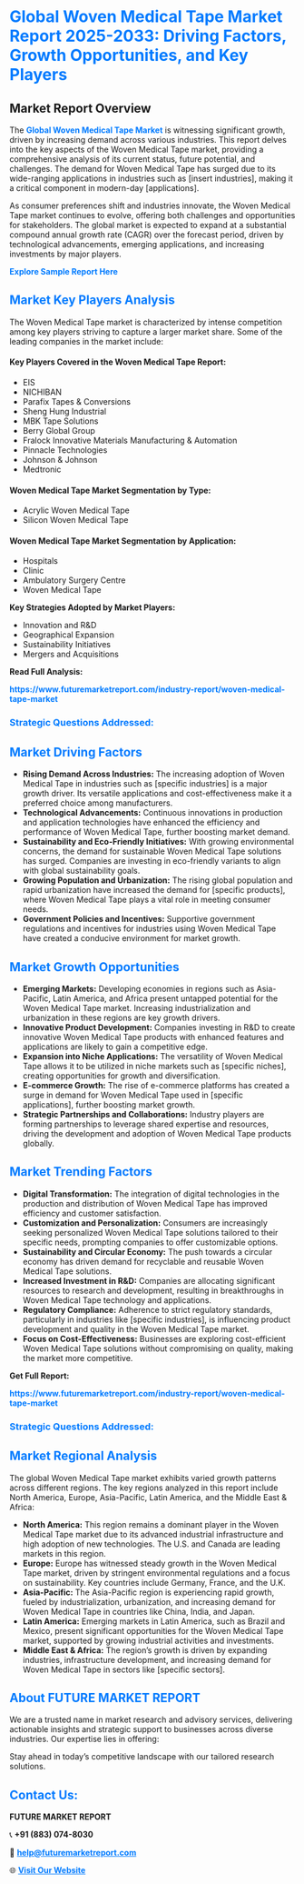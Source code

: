 <h1 style="color: #007BFF;">Global Woven Medical Tape Market Report 2025-2033: Driving Factors, Growth Opportunities, and Key Players</h1>

<section id="overview">
<h2>Market Report Overview</h2>
<p>The <a href="https://www.futuremarketreport.com/industry-report/woven-medical-tape-market" style="color: #007BFF; text-decoration: none;"><strong>Global Woven Medical Tape Market</strong></a> is witnessing significant growth, driven by increasing demand across various industries. This report delves into the key aspects of the Woven Medical Tape market, providing a comprehensive analysis of its current status, future potential, and challenges. The demand for Woven Medical Tape has surged due to its wide-ranging applications in industries such as [insert industries], making it a critical component in modern-day [applications].</p>
<p>As consumer preferences shift and industries innovate, the Woven Medical Tape market continues to evolve, offering both challenges and opportunities for stakeholders. The global market is expected to expand at a substantial compound annual growth rate (CAGR) over the forecast period, driven by technological advancements, emerging applications, and increasing investments by major players.</p>
</section>

<section id="overview">
<p><a href="https://www.futuremarketreport.com/request-sample/reportId=127326" style="color: #007BFF; text-decoration: none;"><strong>Explore Sample Report Here</strong></a></p>
</section>

<section id="key-players">
<h2 style="color: #007BFF;">Market Key Players Analysis</h2>
<p>The Woven Medical Tape market is characterized by intense competition among key players striving to capture a larger market share. Some of the leading companies in the market include:</p>
<h4>Key Players Covered in the Woven Medical Tape Report:</h4>
<ul><li>EIS</li><li>NICHIBAN</li><li>Parafix Tapes &amp; Conversions</li><li>Sheng Hung Industrial</li><li>MBK Tape Solutions</li><li>Berry Global Group</li><li>Fralock Innovative Materials Manufacturing &amp; Automation</li><li>Pinnacle Technologies</li><li>Johnson &amp; Johnson</li><li>Medtronic</li></ul>
<h4>Woven Medical Tape Market Segmentation by Type:</h4>
<ul><li>Acrylic Woven Medical Tape</li><li>Silicon Woven Medical Tape</li></ul>

<h4>Woven Medical Tape Market Segmentation by Application:</h4>
<ul><li>Hospitals</li><li>Clinic</li><li>Ambulatory Surgery Centre</li><li>Woven Medical Tape</li></ul>
<p><strong>Key Strategies Adopted by Market Players:</strong></p>
<ul>
<li>Innovation and R&D</li>
<li>Geographical Expansion</li>
<li>Sustainability Initiatives</li>
<li>Mergers and Acquisitions</li>
</ul>
</section>

<section>
<p><strong>Read Full Analysis: </strong></p><a href="https://www.futuremarketreport.com/industry-report/woven-medical-tape-market" style="color: #007BFF; text-decoration: none;"><strong>https://www.futuremarketreport.com/industry-report/woven-medical-tape-market</strong></a>
<h3 style="color: #007BFF;">Strategic Questions Addressed:</h3>
</section>

<section id="driving-factors">
<h2 style="color: #007BFF;">Market Driving Factors</h2>
<ul>
<li><strong>Rising Demand Across Industries:</strong> The increasing adoption of Woven Medical Tape in industries such as [specific industries] is a major growth driver. Its versatile applications and cost-effectiveness make it a preferred choice among manufacturers.</li>
<li><strong>Technological Advancements:</strong> Continuous innovations in production and application technologies have enhanced the efficiency and performance of Woven Medical Tape, further boosting market demand.</li>
<li><strong>Sustainability and Eco-Friendly Initiatives:</strong> With growing environmental concerns, the demand for sustainable Woven Medical Tape solutions has surged. Companies are investing in eco-friendly variants to align with global sustainability goals.</li>
<li><strong>Growing Population and Urbanization:</strong> The rising global population and rapid urbanization have increased the demand for [specific products], where Woven Medical Tape plays a vital role in meeting consumer needs.</li>
<li><strong>Government Policies and Incentives:</strong> Supportive government regulations and incentives for industries using Woven Medical Tape have created a conducive environment for market growth.</li>
</ul>
</section>

<section id="growth-opportunities">
<h2 style="color: #007BFF;">Market Growth Opportunities</h2>
<ul>
<li><strong>Emerging Markets:</strong> Developing economies in regions such as Asia-Pacific, Latin America, and Africa present untapped potential for the Woven Medical Tape market. Increasing industrialization and urbanization in these regions are key growth drivers.</li>
<li><strong>Innovative Product Development:</strong> Companies investing in R&D to create innovative Woven Medical Tape products with enhanced features and applications are likely to gain a competitive edge.</li>
<li><strong>Expansion into Niche Applications:</strong> The versatility of Woven Medical Tape allows it to be utilized in niche markets such as [specific niches], creating opportunities for growth and diversification.</li>
<li><strong>E-commerce Growth:</strong> The rise of e-commerce platforms has created a surge in demand for Woven Medical Tape used in [specific applications], further boosting market growth.</li>
<li><strong>Strategic Partnerships and Collaborations:</strong> Industry players are forming partnerships to leverage shared expertise and resources, driving the development and adoption of Woven Medical Tape products globally.</li>
</ul>
</section>

<section id="trending-factors">
<h2 style="color: #007BFF;">Market Trending Factors</h2>
<ul>
<li><strong>Digital Transformation:</strong> The integration of digital technologies in the production and distribution of Woven Medical Tape has improved efficiency and customer satisfaction.</li>
<li><strong>Customization and Personalization:</strong> Consumers are increasingly seeking personalized Woven Medical Tape solutions tailored to their specific needs, prompting companies to offer customizable options.</li>
<li><strong>Sustainability and Circular Economy:</strong> The push towards a circular economy has driven demand for recyclable and reusable Woven Medical Tape solutions.</li>
<li><strong>Increased Investment in R&D:</strong> Companies are allocating significant resources to research and development, resulting in breakthroughs in Woven Medical Tape technology and applications.</li>
<li><strong>Regulatory Compliance:</strong> Adherence to strict regulatory standards, particularly in industries like [specific industries], is influencing product development and quality in the Woven Medical Tape market.</li>
<li><strong>Focus on Cost-Effectiveness:</strong> Businesses are exploring cost-efficient Woven Medical Tape solutions without compromising on quality, making the market more competitive.</li>
</ul>
</section>

<section>
<p><strong>Get Full Report: </strong></p><a href="https://www.futuremarketreport.com/industry-report/woven-medical-tape-market" style="color: #007BFF; text-decoration: none;"><strong>https://www.futuremarketreport.com/industry-report/woven-medical-tape-market</strong></a>
<h3 style="color: #007BFF;">Strategic Questions Addressed:</h3>
</section>


<section id="regional-analysis">
<h2 style="color: #007BFF;">Market Regional Analysis</h2>
<p>The global Woven Medical Tape market exhibits varied growth patterns across different regions. The key regions analyzed in this report include North America, Europe, Asia-Pacific, Latin America, and the Middle East & Africa:</p>
<ul>
<li><strong>North America:</strong> This region remains a dominant player in the Woven Medical Tape market due to its advanced industrial infrastructure and high adoption of new technologies. The U.S. and Canada are leading markets in this region.</li>
<li><strong>Europe:</strong> Europe has witnessed steady growth in the Woven Medical Tape market, driven by stringent environmental regulations and a focus on sustainability. Key countries include Germany, France, and the U.K.</li>
<li><strong>Asia-Pacific:</strong> The Asia-Pacific region is experiencing rapid growth, fueled by industrialization, urbanization, and increasing demand for Woven Medical Tape in countries like China, India, and Japan.</li>
<li><strong>Latin America:</strong> Emerging markets in Latin America, such as Brazil and Mexico, present significant opportunities for the Woven Medical Tape market, supported by growing industrial activities and investments.</li>
<li><strong>Middle East & Africa:</strong> The region’s growth is driven by expanding industries, infrastructure development, and increasing demand for Woven Medical Tape in sectors like [specific sectors].</li>
</ul>
</section>

<footer>
<h2 style="color: #007BFF;">About FUTURE MARKET REPORT</h2>
<p>We are a trusted name in market research and advisory services, delivering actionable insights and strategic support to businesses across diverse industries. Our expertise lies in offering:</p>

<p>Stay ahead in today’s competitive landscape with our tailored research solutions.</p>

<h2 style="color: #007BFF;">Contact Us:</h2>
<p><strong>FUTURE MARKET REPORT</strong></p>
<p>📞 <strong>+91 (883) 074-8030</strong></p>
<p>📧 <strong><a href="mailto:help@futuremarketreport.com" style="color: #007BFF;">help@futuremarketreport.com</a></strong></p>
<p>🌐 <strong><a href="https://www.futuremarketreport.com/" style="color: #007BFF;">Visit Our Website</a></strong></p>
</footer>